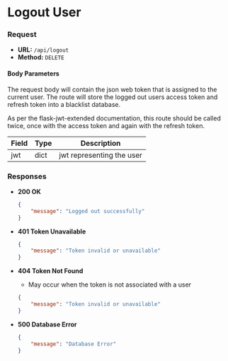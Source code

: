 # Logout User

### Request

-   **URL:** `/api/logout`
-   **Method:** `DELETE`

#### Body Parameters

The request body will contain the json web token that is assigned to the current
user. The route will store the logged out users access token and refresh token
into a blacklist database.

As per the flask-jwt-extended documentation, this route should be called twice,
once with the access token and again with the refresh token.

| Field | Type | Description               |
| ----- | ---- | ------------------------- |
| jwt   | dict | jwt representing the user |

### Responses

-   **200 OK**
    ```json
    {
        "message": "Logged out successfully"
    }
    ```
-   **401 Token Unavailable**
    ```json
    {
        "message": "Token invalid or unavailable"
    }
    ```
-   **404 Token Not Found**

    -   May occur when the token is not associated with a user

    ```json
    {
        "message": "Token invalid or unavailable"
    }
    ```

-   **500 Database Error**
    ```json
    {
        "message": "Database Error"
    }
    ```
